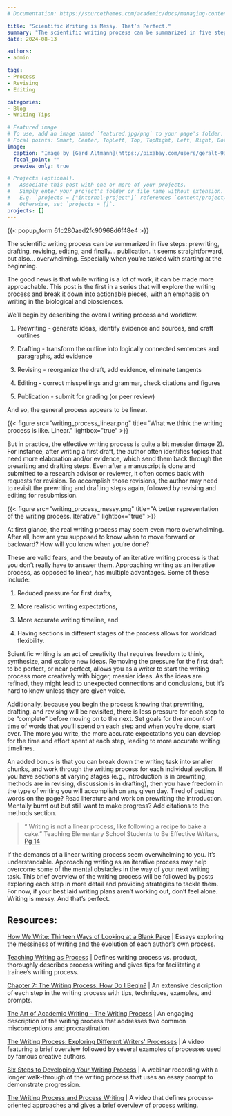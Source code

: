 ```yaml
---
# Documentation: https://sourcethemes.com/academic/docs/managing-content/

title: "Scientific Writing is Messy. That’s Perfect."
summary: "The scientific writing process can be summarized in five steps: prewriting, drafting, revising, editing, and finally… publication. It seems straightforward, but also... overwhelming."
date: 2024-08-13

authors: 
- admin

tags: 
- Process
- Revising
- Editing

categories: 
- Blog
- Writing Tips

# Featured image
# To use, add an image named `featured.jpg/png` to your page's folder.
# Focal points: Smart, Center, TopLeft, Top, TopRight, Left, Right, BottomLeft, Bottom, BottomRight.
image:
  caption: "Image by [Gerd Altmann](https://pixabay.com/users/geralt-9301/?utm_source=link-attribution&amp;utm_medium=referral&amp;utm_campaign=image&amp;utm_content=516279) from [Pixabay](https://pixabay.com/?utm_source=link-attribution&amp;utm_medium=referral&amp;utm_campaign=image&amp;utm_content=516279)"
  focal_point: ""
  preview_only: true

# Projects (optional).
#   Associate this post with one or more of your projects.
#   Simply enter your project's folder or file name without extension.
#   E.g. `projects = ["internal-project"]` references `content/project/deep-learning/index.md`.
#   Otherwise, set `projects = []`.
projects: []
---
```

{{< popup_form 61c280aed2fc90968d6f48e4 >}}

The scientific writing process can be summarized in five steps: prewriting, drafting, revising, editing, and finally… publication. It seems straightforward, but also... overwhelming. Especially when you’re tasked with starting at the beginning.

The good news is that while writing is a lot of work, it can be made more approachable. This post is the first in a series that will explore the writing process and break it down into actionable pieces, with an emphasis on writing in the biological and biosciences.

We’ll begin by describing the overall writing process and workflow. 

1. Prewriting - generate ideas, identify evidence and sources, and craft outlines 

1. Drafting - transform the outline into logically connected sentences and paragraphs, add evidence

1. Revising - reorganize the draft, add evidence, eliminate tangents 

1. Editing - correct misspellings and grammar, check citations and figures

1. Publication - submit for grading (or peer review)

And so, the general process appears to be linear.

{{< figure src="writing_process_linear.png" title="What we think the writing process is like. Linear." lightbox="true" >}}

But in practice, the effective writing process is quite a bit messier (image 2). For instance, after writing a first draft, the author often identifies topics that need more elaboration and/or evidence, which send them back through the prewriting and drafting steps. Even after a manuscript is done and submitted to a research advisor or reviewer, it often comes back with requests for revision. To accomplish those revisions, the author may need to revisit the prewriting and drafting steps again, followed by revising and editing for resubmission. 

{{< figure src="writing_process_messy.png" title="A better representation of the writing process. Iterative." lightbox="true" >}}

At first glance, the real writing process may seem even more overwhelming. After all, how are you supposed to know when to move forward or backward? How will you know when you’re done?

These are valid fears, and the beauty of an iterative writing process is that you don’t really have to answer them. Approaching writing as an iterative process, as opposed to linear, has multiple advantages. Some of these include:

1. Reduced pressure for first drafts,

1. More realistic writing expectations,

1. More accurate writing timeline, and

1. Having sections in different stages of the process allows for workload flexibility.

Scientific writing is an act of creativity that requires freedom to think, synthesize, and explore new ideas. Removing the pressure for the first draft to be perfect, or near perfect, allows you as a writer to start the writing process more creatively with bigger, messier ideas. As the ideas are refined, they might lead to unexpected connections and conclusions, but it’s hard to know unless they are given voice.

Additionally, because you begin the process knowing that prewriting, drafting, and revising will be revisited, there is less pressure for each step to be “complete” before moving on to the next. Set goals for the amount of time of words that you’ll spend on each step and when you’re done, start over. The more you write, the more accurate expectations you can develop for the time and effort spent at each step, leading to more accurate writing timelines.

An added bonus is that you can break down the writing task into smaller chunks, and work through the writing process for each individual section. If you have sections at varying stages (e.g., introduction is in prewriting, methods are in revising, discussion is in drafting), then you have freedom in the type of writing you will accomplish on any given day. Tired of putting words on the page? Read literature and work on prewriting the introduction. Mentally burnt out but still want to make progress? Add citations to the methods section.

> “ Writing is not a linear process, like following a recipe to bake a cake.” Teaching Elementary School Students to Be Effective Writers, [Pg 14](https://ies.ed.gov/ncee/wwc/Docs/PracticeGuide/writing_pg_062612.pdf)

If the demands of a linear writing process seem overwhelming to you. It’s understandable. Approaching writing as an iterative process may help overcome some of the mental obstacles in the way of your next writing task. This brief overview of the writing process will be followed by posts exploring each step in more detail and providing strategies to tackle them. For now, if your best laid writing plans aren’t working out, don’t feel alone. Writing is messy. And that’s perfect.


## Resources:

[How We Write: Thirteen Ways of Looking at a Blank Page](https://punctumbooks.com/titles/how-we-write/) | Essays exploring the messiness of writing and the evolution of each author’s own process.

[Teaching Writing as Process](https://writing.dartmouth.edu/teaching/first-year-writing-pedagogies-methods-design/teaching-writing-process) | Defines writing process vs. product, thoroughly describes process writing and gives tips for facilitating a trainee’s writing process.

[Chapter 7: The Writing Process: How Do I Begin?](https://saylordotorg.github.io/text_business-english-for-success/s11-the-writing-process-how-do-i-b.html) | An extensive description of each step in the writing process with tips, techniques, examples, and prompts.

[The Art of Academic Writing - The Writing Process](https://sites.google.com/site/writingwithpete/the-writing-process) | An engaging description of the writing process that addresses two common misconceptions and procrastination.

[The Writing Process: Exploring Different Writers' Processes](https://youtu.be/_X3S43LqVi8?feature=shared) | A video featuring a brief overview followed by several examples of processes used by famous creative authors.

[Six Steps to Developing Your Writing Process](https://www.youtube.com/watch?v=vKRmsjT-iIE) | A webinar recording with a longer walk-through of the writing process that uses an essay prompt to demonstrate progression.

[The Writing Process and Process Writing](https://youtu.be/vRJuwzCfix4?feature=shared) | A video that defines process-oriented approaches and gives a brief overview of process writing.
